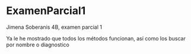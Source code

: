 # ExamenParcial1
Jimena Soberanis 4B, examen parcial 1

Ya le he mostrado que todos los métodos funcionan, así como los buscar por nombre o diagnostico
